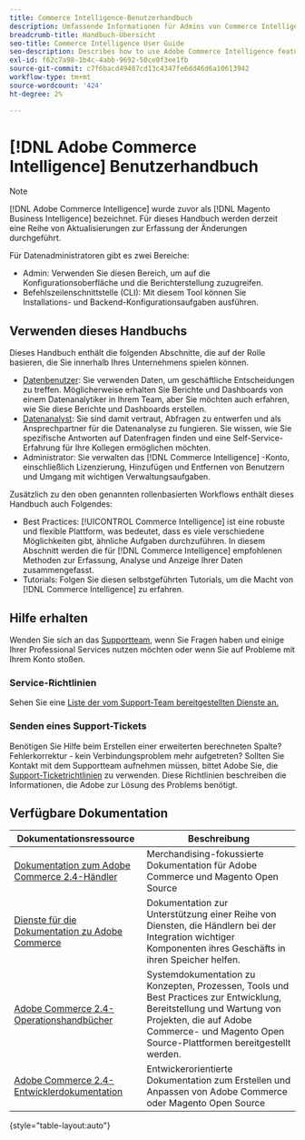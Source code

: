 ```yaml
---
title: Commerce Intelligence-Benutzerhandbuch
description: Umfassende Informationen für Admins von Commerce Intelligence-Daten.
breadcrumb-title: Handbuch-Übersicht
seo-title: Commerce Intelligence User Guide
seo-description: Describes how to use Adobe Commerce Intelligence features used to gain insights from Adobe Commerce or Magento Open Source data, along with other third-party data sources.
exl-id: f62c7a98-1b4c-4abb-9692-50ce0f3ee1fb
source-git-commit: c7f6bacd49487cd13c4347fe6dd46d6a10613942
workflow-type: tm+mt
source-wordcount: '424'
ht-degree: 2%

---
```



# [!DNL Adobe Commerce Intelligence] Benutzerhandbuch

>[!NOTE]
>
>[!DNL Adobe Commerce Intelligence] wurde zuvor als [!DNL Magento Business Intelligence] bezeichnet. Für dieses Handbuch werden derzeit eine Reihe von Aktualisierungen zur Erfassung der Änderungen durchgeführt.

Für Datenadministratoren gibt es zwei Bereiche:

- Admin: Verwenden Sie diesen Bereich, um auf die Konfigurationsoberfläche und die Berichterstellung zuzugreifen.
- Befehlszeilenschnittstelle (CLI): Mit diesem Tool können Sie Installations- und Backend-Konfigurationsaufgaben ausführen.

## Verwenden dieses Handbuchs

Dieses Handbuch enthält die folgenden Abschnitte, die auf der Rolle basieren, die Sie innerhalb Ihres Unternehmens spielen können.

- [Datenbenutzer](data-user.md): Sie verwenden Daten, um geschäftliche Entscheidungen zu treffen. Möglicherweise erhalten Sie Berichte und Dashboards von einem Datenanalytiker in Ihrem Team, aber Sie möchten auch erfahren, wie Sie diese Berichte und Dashboards erstellen.
- [Datenanalyst](data-analyst.md): Sie sind damit vertraut, Abfragen zu entwerfen und als Ansprechpartner für die Datenanalyse zu fungieren. Sie wissen, wie Sie spezifische Antworten auf Datenfragen finden und eine Self-Service-Erfahrung für Ihre Kollegen ermöglichen möchten.
- Administrator: Sie verwalten das [!DNL Commerce Intelligence] -Konto, einschließlich Lizenzierung, Hinzufügen und Entfernen von Benutzern und Umgang mit wichtigen Verwaltungsaufgaben.

Zusätzlich zu den oben genannten rollenbasierten Workflows enthält dieses Handbuch auch Folgendes:

- Best Practices: [!UICONTROL Commerce Intelligence] ist eine robuste und flexible Plattform, was bedeutet, dass es viele verschiedene Möglichkeiten gibt, ähnliche Aufgaben durchzuführen. In diesem Abschnitt werden die für [!DNL Commerce Intelligence] empfohlenen Methoden zur Erfassung, Analyse und Anzeige Ihrer Daten zusammengefasst.
- Tutorials: Folgen Sie diesen selbstgeführten Tutorials, um die Macht von [!DNL Commerce Intelligence] zu erfahren.

## Hilfe erhalten

Wenden Sie sich an das [Supportteam](https://experienceleague.adobe.com/docs/commerce-knowledge-base/kb/troubleshooting/miscellaneous/mbi-service-policies.html), wenn Sie Fragen haben und einige Ihrer Professional Services nutzen möchten oder wenn Sie auf Probleme mit Ihrem Konto stoßen.

### Service-Richtlinien

Sehen Sie eine [ Liste der vom Support-Team bereitgestellten Dienste an.](https://experienceleague.adobe.com/docs/commerce-knowledge-base/kb/troubleshooting/miscellaneous/mbi-service-policies.html)

### Senden eines Support-Tickets

Benötigen Sie Hilfe beim Erstellen einer erweiterten berechneten Spalte? Fehlerkorrektur - kein Verbindungsproblem mehr aufgetreten? Sollten Sie Kontakt mit dem Supportteam aufnehmen müssen, bittet Adobe Sie, die [Support-Ticketrichtlinien](https://experienceleague.adobe.com/docs/commerce-knowledge-base/kb/troubleshooting/miscellaneous/mbi-service-policies.html) zu verwenden. Diese Richtlinien beschreiben die Informationen, die Adobe zur Lösung des Problems benötigt.

## Verfügbare Dokumentation

| Dokumentationsressource | Beschreibung |
|----------------------- | ----------- |
| [Dokumentation zum Adobe Commerce 2.4-Händler](https://experienceleague.adobe.com/docs/commerce-admin/user-guides/home.html) | Merchandising-fokussierte Dokumentation für Adobe Commerce und Magento Open Source |
| [Dienste für die Dokumentation zu Adobe Commerce](https://experienceleague.adobe.com/docs/commerce-merchant-services/user-guides/home.html) | Dokumentation zur Unterstützung einer Reihe von Diensten, die Händlern bei der Integration wichtiger Komponenten ihres Geschäfts in ihren Speicher helfen. |
| [Adobe Commerce 2.4-Operationshandbücher](https://experienceleague.adobe.com/docs/commerce-operations/operational-guides/home.html) | Systemdokumentation zu Konzepten, Prozessen, Tools und Best Practices zur Entwicklung, Bereitstellung und Wartung von Projekten, die auf Adobe Commerce- und Magento Open Source-Plattformen bereitgestellt werden. |
| [Adobe Commerce 2.4-Entwicklerdokumentation](https://developer.adobe.com/commerce/) | Entwickerorientierte Dokumentation zum Erstellen und Anpassen von Adobe Commerce oder Magento Open Source |

{style="table-layout:auto"}
